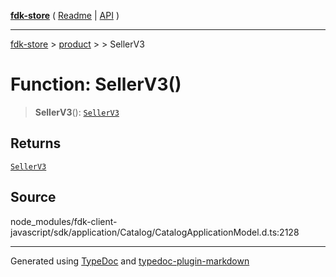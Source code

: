 [**fdk-store**](../../../README.md) ( [Readme](../../../README.md) \| [API](../../../API.md) )

---

[fdk-store](../../../API.md) > [product](../../README.md) > [<internal>](../README.md) > SellerV3

# Function: SellerV3()

> **SellerV3**(): [`SellerV3`](../type-aliases/type-alias.SellerV3.md)

## Returns

[`SellerV3`](../type-aliases/type-alias.SellerV3.md)

## Source

node_modules/fdk-client-javascript/sdk/application/Catalog/CatalogApplicationModel.d.ts:2128

---

Generated using [TypeDoc](https://typedoc.org/) and [typedoc-plugin-markdown](https://www.npmjs.com/package/typedoc-plugin-markdown)
